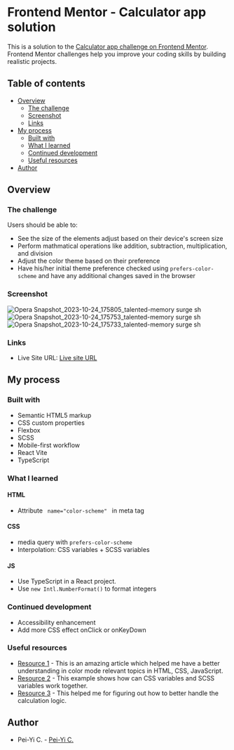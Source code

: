 # Frontend Mentor - Calculator app solution

This is a solution to the [Calculator app challenge on Frontend Mentor](https://www.frontendmentor.io/challenges/calculator-app-9lteq5N29). Frontend Mentor challenges help you improve your coding skills by building realistic projects.

## Table of contents

- [Overview](#overview)
  - [The challenge](#the-challenge)
  - [Screenshot](#screenshot)
  - [Links](#links)
- [My process](#my-process)
  - [Built with](#built-with)
  - [What I learned](#what-i-learned)
  - [Continued development](#continued-development)
  - [Useful resources](#useful-resources)
- [Author](#author)

## Overview

### The challenge

Users should be able to:

- See the size of the elements adjust based on their device's screen size
- Perform mathmatical operations like addition, subtraction, multiplication, and division
- Adjust the color theme based on their preference
- Have his/her initial theme preference checked using `prefers-color-scheme` and have any additional changes saved in the browser

### Screenshot

![Opera Snapshot_2023-10-24_175805_talented-memory surge sh](https://github.com/peiyi-c/Frontend_Mentor/assets/73789013/fcff4873-344f-4e96-a5b9-1c05eafb27c7)
![Opera Snapshot_2023-10-24_175753_talented-memory surge sh](https://github.com/peiyi-c/Frontend_Mentor/assets/73789013/e5ecb4e8-c42e-4375-8537-93351ebff886)
![Opera Snapshot_2023-10-24_175733_talented-memory surge sh](https://github.com/peiyi-c/Frontend_Mentor/assets/73789013/f36af53c-5b86-441c-aebb-231c3b12b374)

### Links

- Live Site URL: [Live site URL](https://third-toes.surge.sh/)

## My process

### Built with

- Semantic HTML5 markup
- CSS custom properties
- Flexbox
- SCSS
- Mobile-first workflow
- React Vite
- TypeScript

### What I learned

#### HTML

- Attribute <code> name="color-scheme" </code> in meta tag

#### CSS

- media query with <code>prefers-color-scheme</code>
- Interpolation: CSS variables + SCSS variables

#### JS

- Use TypeScript in a React project.
- Use <code>new Intl.NumberFormat()</code> to format integers

### Continued development

- Accessibility enhancement
- Add more CSS effect onClick or onKeyDown

### Useful resources

- [Resource 1](https://css-tricks.com/a-complete-guide-to-dark-mode-on-the-web/) - This is an amazing article which helped me have a better understanding in color mode relevant topics in HTML, CSS, JavaScript.
- [Resource 2](https://codepen.io/jakob-e/details/RGWLdG/) - This example shows how can CSS variables and SCSS variables work together.
- [Resource 3](https://www.youtube.com/watch?v=DgRrrOt0Vr8&t=61s) - This helped me for figuring out how to better handle the calculation logic.

## Author

- Pei-Yi C. - [Pei-Yi C.](https://github.com/peiyi-c)
